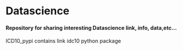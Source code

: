 # Datascience
#### Repository for sharing interesting Datascience link, info, data,etc...

ICD10_pypi contains link idc10 python package

